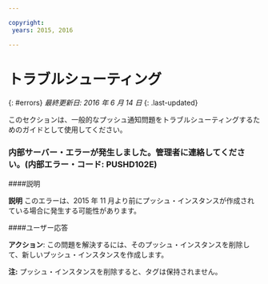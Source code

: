 ```yaml
---

copyright:
 years: 2015, 2016

---
```


# トラブルシューティング
{: #errors}
*最終更新日: 2016 年 6 月 14 日*
{: .last-updated}

このセクションは、一般的なプッシュ通知問題をトラブルシューティングするためのガイドとして使用してください。


### 内部サーバー・エラーが発生しました。管理者に連絡してください。(内部エラー・コード: PUSHD102E)

####説明

**説明** このエラーは、2015 年 11 月より前にプッシュ・インスタンスが作成されている場合に発生する可能性があります。  

####ユーザー応答

**アクション**: この問題を解決するには、そのプッシュ・インスタンスを削除して、新しいプッシュ・インスタンスを作成します。

**注:** プッシュ・インスタンスを削除すると、タグは保持されません。

